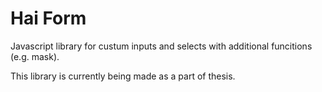 # Hai Form
Javascript library for custum inputs and selects with additional funcitions (e.g. mask).


This library is currently being made as a part of thesis.
